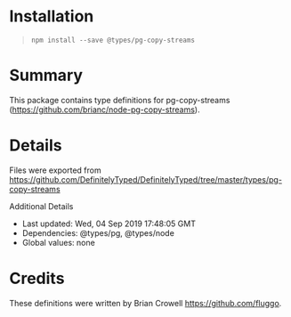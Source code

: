 # Installation
> `npm install --save @types/pg-copy-streams`

# Summary
This package contains type definitions for pg-copy-streams (https://github.com/brianc/node-pg-copy-streams).

# Details
Files were exported from https://github.com/DefinitelyTyped/DefinitelyTyped/tree/master/types/pg-copy-streams

Additional Details
 * Last updated: Wed, 04 Sep 2019 17:48:05 GMT
 * Dependencies: @types/pg, @types/node
 * Global values: none

# Credits
These definitions were written by Brian Crowell <https://github.com/fluggo>.
